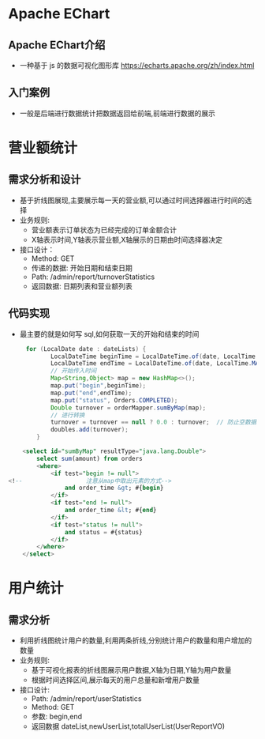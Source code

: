 # Apache EChart
## Apache EChart介绍
- 一种基于 js 的数据可视化图形库 https://echarts.apache.org/zh/index.html  
## 入门案例
- 一般是后端进行数据统计把数据返回给前端,前端进行数据的展示
# 营业额统计
## 需求分析和设计
- 基于折线图展现,主要展示每一天的营业额,可以通过时间选择器进行时间的选择
- 业务规则:
  - 营业额表示订单状态为已经完成的订单金额合计
  - X轴表示时间,Y轴表示营业额,X轴展示的日期由时间选择器决定
- 接口设计：
  - Method: GET
  - 传递的数据: 开始日期和结束日期
  - Path: /admin/report/turnoverStatistics
  - 返回数据: 日期列表和营业额列表
## 代码实现
- 最主要的就是如何写 sql,如何获取一天的开始和结束的时间
```java
     for (LocalDate date : dateLists) {
            LocalDateTime beginTime = LocalDateTime.of(date, LocalTime.MIN);
            LocalDateTime endTime = LocalDateTime.of(date, LocalTime.MAX);
            // 开始传入时间
            Map<String,Object> map = new HashMap<>();
            map.put("begin",beginTime);
            map.put("end",endTime);
            map.put("status", Orders.COMPLETED);
            Double turnover = orderMapper.sumByMap(map);
            // 进行转换
            turnover = turnover == null ? 0.0 : turnover;  // 防止空数据的出现
            doubles.add(turnover);
        }
```
```sql
    <select id="sumByMap" resultType="java.lang.Double">
        select sum(amount) from orders
        <where>
            <if test="begin != null">
<!--                  注意从map中取出元素的方式-->
                and order_time &gt; #{begin}
            </if>
            <if test="end != null">
                and order_time &lt; #{end}
            </if>
            <if test="status != null">
                and status = #{status}
            </if>
        </where>
    </select>
```
# 用户统计
## 需求分析
- 利用折线图统计用户的数量,利用两条折线,分别统计用户的数量和用户增加的数量
- 业务规则:
  - 基于可视化报表的折线图展示用户数据,X轴为日期,Y轴为用户数量
  - 根据时间选择区间,展示每天的用户总量和新增用户数量
- 接口设计:
  - Path: /admin/report/userStatistics
  - Method: GET
  - 参数: begin,end
  - 返回数据 dateList,newUserList,totalUserList(UserReportVO)
